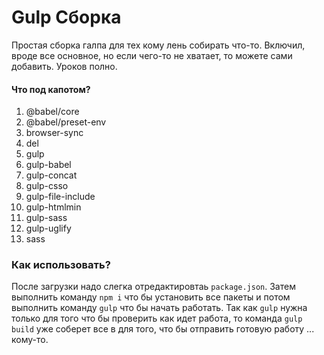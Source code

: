 # Gulp Сборка

Простая сборка галпа для тех кому лень собирать что-то. Включил, вроде все основное, но если чего-то не хватает, то можете сами добавить. Уроков полно.

#### Что под капотом?

1. @babel/core
1. @babel/preset-env
1. browser-sync
1. del
1. gulp
1. gulp-babel
1. gulp-concat
1. gulp-csso
1. gulp-file-include
1. gulp-htmlmin
1. gulp-sass
1. gulp-uglify
1. sass

### Как использовать?

После загрузки надо слегка отредактировтаь `package.json`. Затем выполнить команду `npm i` что бы установить все пакеты и потом выполнить команду `gulp` что бы начать работать. Так как `gulp` нужна только для того что бы проверить как идет работа, то команда `gulp build` уже соберет все в для того, что бы отправить готовую работу ... кому-то.
